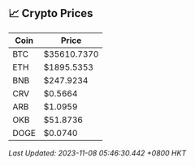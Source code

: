 ## 📈 Crypto Prices

| Coin | Price |
| ---- | ----- |
| BTC | $35610.7370 |
| ETH | $1895.5353 |
| BNB | $247.9234 |
| CRV | $0.5664 |
| ARB | $1.0959 |
| OKB | $51.8736 |
| DOGE | $0.0740 |

_Last Updated: 2023-11-08 05:46:30.442 +0800 HKT_